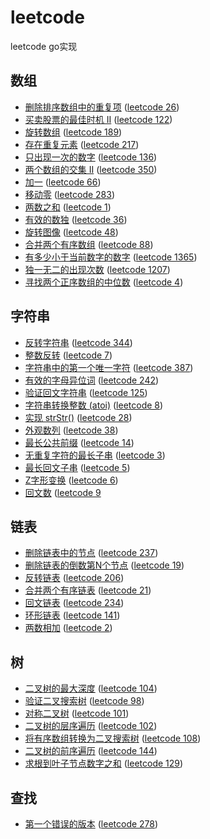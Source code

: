 # leetcode
leetcode go实现

## 数组

- [删除排序数组中的重复项](https://github.com/forjoin92/leetcode/tree/master/array/q1) ([leetcode 26](https://leetcode-cn.com/problems/remove-duplicates-from-sorted-array/))
- [买卖股票的最佳时机 II](https://github.com/forjoin92/leetcode/tree/master/array/q2) ([leetcode 122](https://leetcode-cn.com/problems/best-time-to-buy-and-sell-stock-ii/))
- [旋转数组](https://github.com/forjoin92/leetcode/tree/master/array/q3) ([leetcode 189](https://leetcode-cn.com/problems/rotate-array/))
- [存在重复元素](https://github.com/forjoin92/leetcode/tree/master/array/q4) ([leetcode 217](https://leetcode-cn.com/problems/contains-duplicate/))
- [只出现一次的数字](https://github.com/forjoin92/leetcode/tree/master/array/q5) ([leetcode 136](https://leetcode-cn.com/problems/single-number/))
- [两个数组的交集 II](https://github.com/forjoin92/leetcode/tree/master/array/q6) ([leetcode 350](https://leetcode-cn.com/problems/intersection-of-two-arrays-ii/))
- [加一](https://github.com/forjoin92/leetcode/tree/master/array/q7) ([leetcode 66](https://leetcode-cn.com/problems/plus-one/))
- [移动零](https://github.com/forjoin92/leetcode/tree/master/array/q8) ([leetcode 283](https://leetcode-cn.com/problems/move-zeroes/))
- [两数之和](https://github.com/forjoin92/leetcode/tree/master/array/q9) ([leetcode 1](https://leetcode-cn.com/problems/two-sum/))
- [有效的数独](https://github.com/forjoin92/leetcode/tree/master/array/q10) ([leetcode 36](https://leetcode-cn.com/problems/valid-sudoku/))
- [旋转图像](https://github.com/forjoin92/leetcode/tree/master/array/q11) ([leetcode 48](https://leetcode-cn.com/problems/rotate-image/))
- [合并两个有序数组](https://github.com/forjoin92/leetcode/tree/master/array/q12) ([leetcode 88](https://leetcode-cn.com/problems/merge-sorted-array/))
- [有多少小于当前数字的数字](https://github.com/forjoin92/leetcode/tree/master/array/q13) ([leetcode 1365](https://leetcode-cn.com/problems/how-many-numbers-are-smaller-than-the-current-number/))
- [独一无二的出现次数](https://github.com/forjoin92/leetcode/tree/master/array/q14) ([leetcode 1207](https://leetcode-cn.com/problems/unique-number-of-occurrences/))
- [寻找两个正序数组的中位数](https://github.com/forjoin92/leetcode/tree/master/array/q15) ([leetcode 4](https://leetcode-cn.com/problems/median-of-two-sorted-arrays/))

## 字符串

- [反转字符串](https://github.com/forjoin92/leetcode/tree/master/string/q1) ([leetcode 344](https://leetcode-cn.com/problems/reverse-string/))
- [整数反转](https://github.com/forjoin92/leetcode/tree/master/string/q2) ([leetcode 7](https://leetcode-cn.com/problems/reverse-integer/))
- [字符串中的第一个唯一字符](https://github.com/forjoin92/leetcode/tree/master/string/q3) ([leetcode 387](https://leetcode-cn.com/problems/first-unique-character-in-a-string/))
- [有效的字母异位词](https://github.com/forjoin92/leetcode/tree/master/string/q4) ([leetcode 242](https://leetcode-cn.com/problems/valid-anagram/))
- [验证回文字符串](https://github.com/forjoin92/leetcode/tree/master/string/q5) ([leetcode 125](https://leetcode-cn.com/problems/valid-palindrome/))
- [字符串转换整数 (atoi)](https://github.com/forjoin92/leetcode/tree/master/string/q6) ([leetcode 8](https://leetcode-cn.com/problems/string-to-integer-atoi/))
- [实现 strStr()](https://github.com/forjoin92/leetcode/tree/master/string/q7) ([leetcode 28](https://leetcode-cn.com/problems/implement-strstr/))
- [外观数列](https://github.com/forjoin92/leetcode/tree/master/string/q8) ([leetcode 38](https://leetcode-cn.com/problems/count-and-say/))
- [最长公共前缀](https://github.com/forjoin92/leetcode/tree/master/string/q9) ([leetcode 14](https://leetcode-cn.com/problems/longest-common-prefix/))
- [无重复字符的最长子串](https://github.com/forjoin92/leetcode/tree/master/string/q10) ([leetcode 3](https://leetcode-cn.com/problems/longest-substring-without-repeating-characters/))
- [最长回文子串](https://github.com/forjoin92/leetcode/tree/master/string/q11) ([leetcode 5](https://leetcode-cn.com/problems/longest-palindromic-substring/))
- [Z字形变换](https://github.com/forjoin92/leetcode/tree/master/string/q12) ([leetcode 6](https://leetcode-cn.com/problems/zigzag-conversion/))
- [回文数](https://github.com/forjoin92/leetcode/tree/master/string/q13) ([leetcode 9](https://leetcode-cn.com/problems/palindrome-number/)

## 链表

- [删除链表中的节点](https://github.com/forjoin92/leetcode/tree/master/linked_list/q1) ([leetcode 237](https://leetcode-cn.com/problems/delete-node-in-a-linked-list/))
- [删除链表的倒数第N个节点](https://github.com/forjoin92/leetcode/tree/master/linked_list/q2) ([leetcode 19](https://leetcode-cn.com/problems/remove-nth-node-from-end-of-list/))
- [反转链表](https://github.com/forjoin92/leetcode/tree/master/linked_list/q3) ([leetcode 206](https://leetcode-cn.com/problems/reverse-linked-list/))
- [合并两个有序链表](https://github.com/forjoin92/leetcode/tree/master/linked_list/q4) ([leetcode 21](https://leetcode-cn.com/problems/merge-two-sorted-lists/))
- [回文链表](https://github.com/forjoin92/leetcode/tree/master/linked_list/q5) ([leetcode 234](https://leetcode-cn.com/problems/palindrome-linked-list/))
- [环形链表](https://github.com/forjoin92/leetcode/tree/master/linked_list/q6) ([leetcode 141](https://leetcode-cn.com/problems/linked-list-cycle/))
- [两数相加](https://github.com/forjoin92/leetcode/tree/master/linked_list/q7) ([leetcode 2](https://leetcode-cn.com/problems/add-two-numbers/))

## 树

- [二叉树的最大深度](https://github.com/forjoin92/leetcode/tree/master/tree/q1) ([leetcode 104](https://leetcode-cn.com/problems/maximum-depth-of-binary-tree/))
- [验证二叉搜索树](https://github.com/forjoin92/leetcode/tree/master/tree/q2) ([leetcode 98](https://leetcode-cn.com/problems/validate-binary-search-tree/))
- [对称二叉树](https://github.com/forjoin92/leetcode/tree/master/tree/q3) ([leetcode 101](https://leetcode-cn.com/problems/symmetric-tree/))
- [二叉树的层序遍历](https://github.com/forjoin92/leetcode/tree/master/tree/q4) ([leetcode 102](https://leetcode-cn.com/problems/binary-tree-level-order-traversal/))
- [将有序数组转换为二叉搜索树](https://github.com/forjoin92/leetcode/tree/master/tree/q5) ([leetcode 108](https://leetcode-cn.com/problems/convert-sorted-array-to-binary-search-tree/))
- [二叉树的前序遍历](https://github.com/forjoin92/leetcode/tree/master/tree/q6) ([leetcode 144](https://leetcode-cn.com/problems/binary-tree-preorder-traversal/))
- [求根到叶子节点数字之和](https://github.com/forjoin92/leetcode/tree/master/tree/q7) ([leetcode 129](https://leetcode-cn.com/problems/sum-root-to-leaf-numbers/))

## 查找

- [第一个错误的版本](https://github.com/forjoin92/leetcode/tree/master/search/q1) ([leetcode 278](https://leetcode-cn.com/problems/first-bad-version/))
